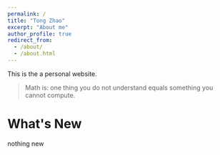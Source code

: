 ```yaml
---
permalink: /
title: "Tong Zhao"
excerpt: "About me"
author_profile: true
redirect_from: 
  - /about/
  - /about.html
---
```


This is the a personal website.

> Math is: one thing you do not understand equals something you cannot compute.

What's New
======
nothing new
